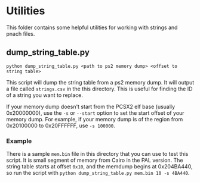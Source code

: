 # Utilities

This folder contains some helpful utilities for working with strings and pnach files.

## dump_string_table.py

`python dump_string_table.py <path to ps2 memory dump> <offset to string table>`

This script will dump the string table from a ps2 memory dump. It will output a file called `strings.csv` in the this directory. This is useful for finding the ID of a string you want to replace.

If your memory dump doesn't start from the PCSX2 elf base (usually 0x20000000), use the `-s` or `--start` option to set the start offset of your memory dump. For example, if your memory dump is of the region from 0x20100000 to 0x20FFFFFF, use `-s 100000`.

### Example

There is a sample `mem.bin` file in this directory that you can use to test this script. It is small segment of memory from Cairo in the PAL version. The string table starts at offset `0x10`, and the memdump begins at 0x204BA440, so run the script with `python dump_string_table.py mem.bin 10 -s 4BA440`.

[//]: <> (## check_pnach_compat.py)

[//]: <> (Usage: `python check_pnach_compat.py <path to first pnach> <path to second pnach>`)

[//]: <> (This script will check if two pnach files are compatible with each other. When run, it will ouput a list of all the addresses that are in both pnach files. If the pnach files are compatible, this list should be empty and it will tell you as much.)
